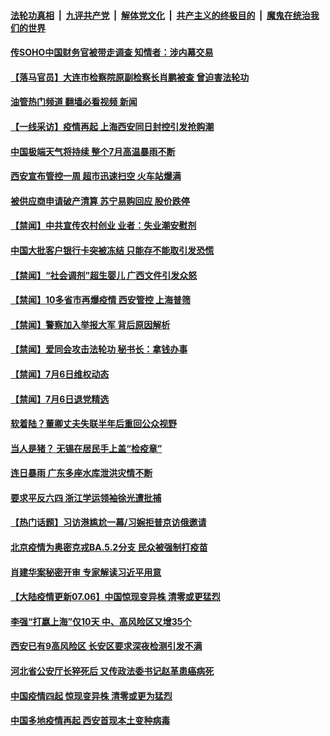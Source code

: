 ####  [法轮功真相](../../../../basic/blob/master/README.md?t=07070601) &nbsp;|&nbsp; [九评共产党](../../../../9ping.md/blob/master/README.md?t=07070601) &nbsp;|&nbsp; [解体党文化](../../../../jtdwh.md/blob/master/README.md?t=07070601)  &nbsp;|&nbsp; [共产主义的终极目的](../../../../gczydzjmd.md/blob/master/README.md?t=07070601) &nbsp;|&nbsp; [魔鬼在统治我们的世界](../../../../mgztzwmdsj.md/blob/master/README.md?t=07070601) 

#### [传SOHO中国财务官被带走调查 知情者：涉内幕交易](../pages/prog204/a103473071.md?t=07070601) 

#### [【落马官员】大连市检察院原副检察长肖鹏被查 曾迫害法轮功](../pages/prog204/a103472974.md?t=07070601) 

#### [油管热门频道 翻墙必看视频 新闻](http://45.76.130.85:81/youtube.html?07070601)

#### [【一线采访】疫情再起 上海西安同日封控引发抢购潮](../pages/prog204/a103472972.md?t=07070601) 

#### [中国极端天气将持续 整个7月高温暴雨不断](../pages/prog204/a103472969.md?t=07070601) 

#### [西安宣布管控一周 超市迅速扫空 火车站爆满](../pages/prog204/a103472943.md?t=07070601) 

#### [被供应商申请破产清算 苏宁易购回应 股价跌停](../pages/prog204/a103472826.md?t=07070601) 

#### [【禁闻】中共宣传农村创业 业者：失业潮安慰剂](../pages/prog204/a103472864.md?t=07070601) 

#### [中国大批客户银行卡突被冻结 只能存不能取引发恐慌](../pages/prog204/a103472833.md?t=07070601) 

#### [【禁闻】“社会调剂”超生婴儿  广西文件引发众怒](../pages/prog204/a103472856.md?t=07070601) 

#### [【禁闻】10多省市再爆疫情 西安管控 上海普筛](../pages/prog204/a103472862.md?t=07070601) 


#### [【禁闻】警察加入举报大军 背后原因解析](../pages/prog204/a103472854.md?t=07070601) 

#### [【禁闻】爱同会攻击法轮功 秘书长：拿钱办事](../pages/prog204/a103472850.md?t=07070601) 

#### [【禁闻】7月6日维权动态](../pages/prog204/a103472845.md?t=07070601) 

#### [【禁闻】7月6日退党精选](../pages/prog204/a103472848.md?t=07070601) 

#### [软着陆？董卿丈夫失联半年后重回公众视野](../pages/prog204/a103472816.md?t=07070601) 

#### [当人是猪？ 无锡在居民手上盖“检疫章”](../pages/prog204/a103472808.md?t=07070601) 

#### [连日暴雨 广东多座水库泄洪灾情不断](../pages/prog204/a103472709.md?t=07070601) 

#### [要求平反六四 浙江学运领袖徐光遭批捕](../pages/prog204/a103472702.md?t=07070601) 

#### [【热门话题】习访港尴尬一幕/习婉拒普京访俄邀请](../pages/prog204/a103472674.md?t=07070601) 

#### [北京疫情为奥密克戎BA.5.2分支 民众被强制打疫苗](../pages/prog204/a103472646.md?t=07070601) 

#### [肖建华案秘密开审 专家解读习近平用意](../pages/prog204/a103472693.md?t=07070601) 

#### [【大陆疫情更新07.06】中国惊现变异株 清零或更猛烈](../pages/prog204/a103466333.md?t=07070601) 

#### [李强“打嬴上海”仅10天 中、高风险区又增35个](../pages/prog204/a103472649.md?t=07070601) 

#### [西安已有9高风险区 长安区要求深夜检测引发不满](../pages/prog204/a103472622.md?t=07070601) 



#### [河北省公安厅长猝死后 又传政法委书记赵革患癌病死](../pages/prog204/a103472397.md?t=07070601) 

#### [中国疫情四起 惊现变异株 清零或更为猛烈](../pages/prog204/a103472429.md?t=07070601) 

#### [中国多地疫情再起 西安首现本土变种病毒](../pages/prog204/a103472454.md?t=07070601) 

<img src='http://gfw-breaker.win/goodnews/indexes/prog204.md' width='0px' height='0px'/>

